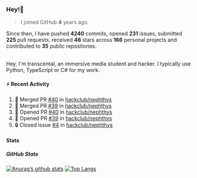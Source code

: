 ### Hey!👋
<!-- [![Banner](banner.png)](https://dillonb07.is-a.dev) -->


> I joined GitHub **4** years ago.

Since then, I have pushed **4240** commits, opened **231** issues, submitted **225** pull requests, received **46** stars across **166** personal projects and contributed to **35** public repositories.

<br>
Hey, I'm transcental, an immersive media student and hacker. I typically use Python, TypeScript or C# for my work.

<br>

#### :zap: Recent Activity

<!--START_SECTION:activity-->
1. 🎉 Merged PR [#40](https://github.com/hackclub/nephthys/pull/40) in [hackclub/nephthys](https://github.com/hackclub/nephthys)
2. 🎉 Merged PR [#39](https://github.com/hackclub/nephthys/pull/39) in [hackclub/nephthys](https://github.com/hackclub/nephthys)
3. 💪 Opened PR [#40](https://github.com/hackclub/nephthys/pull/40) in [hackclub/nephthys](https://github.com/hackclub/nephthys)
4. 💪 Opened PR [#39](https://github.com/hackclub/nephthys/pull/39) in [hackclub/nephthys](https://github.com/hackclub/nephthys)
5. 🔒 Closed issue [#4](https://github.com/hackclub/nephthys/issues/4) in [hackclub/nephthys](https://github.com/hackclub/nephthys)
<!--END_SECTION:activity-->

#### Stats

##### GitHub Stats
[![Anurag’s github stats](https://github-readme-stats.vercel.app/api?username=transcental&show_icons=true&theme=radical)](https://github.com/transcental)
[![Top Langs](https://github-readme-stats.vercel.app/api/top-langs/?username=transcental&layout=compact&theme=radical)](https://github.com/transcental)
